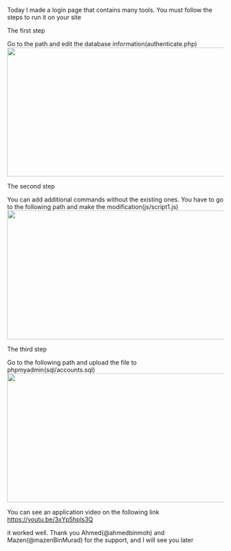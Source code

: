 Today I made a login page that contains many tools. You must follow the steps to run it on your site

The first step

Go to the path and edit the database information(authenticate.php)
<img src="https://k.top4top.io/p_1878lrbob1.png" width="600" height="300">

The second step

You can add additional commands without the existing ones. You have to go to the following path and make the 
modification(js/script1.js)
<img src="https://j.top4top.io/p_18784ypw61.png" width="600" height="300">

The third step

Go to the following path and upload the file to phpmyadmin(sql/accounts.sql)
<img src="https://a.top4top.io/p_1878nk9471.png" width="600" height="300">

You can see an application video on the following link
https://youtu.be/3xYp5hpls3Q

it worked well. Thank you Ahmed(@ahmedbinmoh) and Mazen(@mazenBinMurad) for the support, and I will see you later
